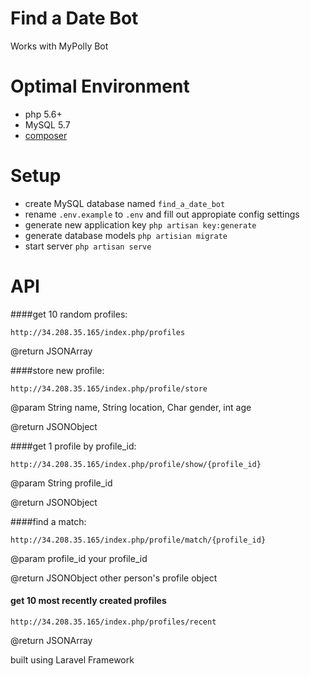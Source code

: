 # Find a Date Bot

Works with MyPolly Bot

# Optimal Environment

* php 5.6+
* MySQL 5.7
* [composer](https://getcomposer.org)

# Setup
* create MySQL database named `find_a_date_bot`
* rename `.env.example` to `.env` and fill out appropiate config settings
* generate new application key `php artisan key:generate`
* generate database models `php artisian migrate`
* start server `php artisan serve`

# API

####get 10 random profiles:

`http://34.208.35.165/index.php/profiles`

@return JSONArray

####store new profile:

`http://34.208.35.165/index.php/profile/store`

@param String name, String location, Char gender, int age

@return JSONObject

####get 1 profile by profile_id:

`http://34.208.35.165/index.php/profile/show/{profile_id}`

@param String profile_id

@return JSONObject

####find a match:

`http://34.208.35.165/index.php/profile/match/{profile_id}`

@param profile_id your profile_id

@return JSONObject other person's profile object

#### get 10 most recently created profiles

`http://34.208.35.165/index.php/profiles/recent`

@return JSONArray

built using Laravel Framework
